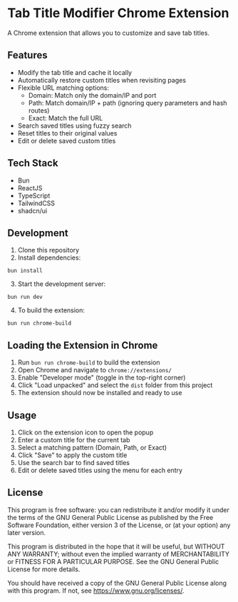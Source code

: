 # Tab Title Modifier Chrome Extension

A Chrome extension that allows you to customize and save tab titles.

## Features

- Modify the tab title and cache it locally
- Automatically restore custom titles when revisiting pages
- Flexible URL matching options:
  - Domain: Match only the domain/IP and port
  - Path: Match domain/IP + path (ignoring query parameters and hash routes)
  - Exact: Match the full URL
- Search saved titles using fuzzy search
- Reset titles to their original values
- Edit or delete saved custom titles

## Tech Stack

- Bun
- ReactJS
- TypeScript
- TailwindCSS
- shadcn/ui

## Development

1. Clone this repository
2. Install dependencies:
```
bun install
```
3. Start the development server:
```
bun run dev
```
4. To build the extension:
```
bun run chrome-build
```

## Loading the Extension in Chrome

1. Run `bun run chrome-build` to build the extension
2. Open Chrome and navigate to `chrome://extensions/`
3. Enable "Developer mode" (toggle in the top-right corner)
4. Click "Load unpacked" and select the `dist` folder from this project
5. The extension should now be installed and ready to use

## Usage

1. Click on the extension icon to open the popup
2. Enter a custom title for the current tab
3. Select a matching pattern (Domain, Path, or Exact)
4. Click "Save" to apply the custom title
5. Use the search bar to find saved titles
6. Edit or delete saved titles using the menu for each entry

## License

This program is free software: you can redistribute it and/or modify
it under the terms of the GNU General Public License as published by
the Free Software Foundation, either version 3 of the License, or
(at your option) any later version.

This program is distributed in the hope that it will be useful,
but WITHOUT ANY WARRANTY; without even the implied warranty of
MERCHANTABILITY or FITNESS FOR A PARTICULAR PURPOSE.  See the
GNU General Public License for more details.

You should have received a copy of the GNU General Public License
along with this program. If not, see <https://www.gnu.org/licenses/>. 